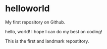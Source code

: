 # helloworld
My first repository on Github.

hello, world! I hope I can do my best on coding!

This is the first and landmark repostitory.
